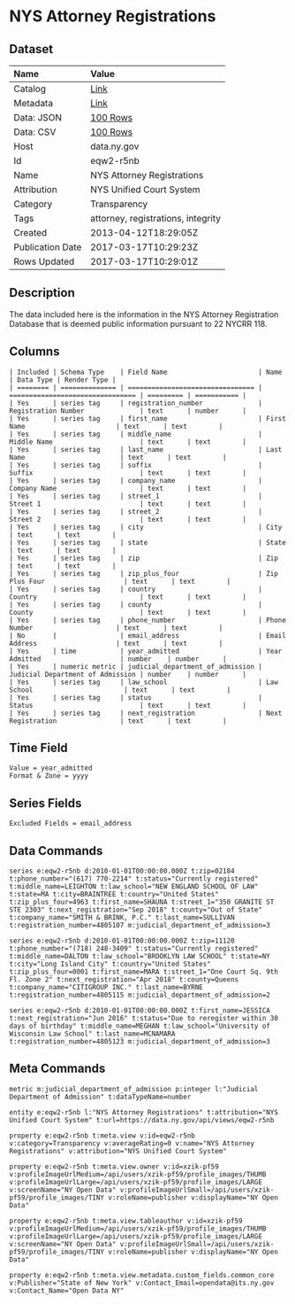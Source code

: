 # NYS Attorney Registrations

## Dataset

| Name | Value |
| :--- | :---- |
| Catalog | [Link](https://catalog.data.gov/dataset/nys-attorney-registrations) |
| Metadata | [Link](https://data.ny.gov/api/views/eqw2-r5nb) |
| Data: JSON | [100 Rows](https://data.ny.gov/api/views/eqw2-r5nb/rows.json?max_rows=100) |
| Data: CSV | [100 Rows](https://data.ny.gov/api/views/eqw2-r5nb/rows.csv?max_rows=100) |
| Host | data.ny.gov |
| Id | eqw2-r5nb |
| Name | NYS Attorney Registrations |
| Attribution | NYS Unified Court System |
| Category | Transparency |
| Tags | attorney, registrations, integrity |
| Created | 2013-04-12T18:29:05Z |
| Publication Date | 2017-03-17T10:29:23Z |
| Rows Updated | 2017-03-17T10:29:01Z |

## Description

The data included here is the information in the NYS Attorney Registration Database that is deemed public information pursuant to 22 NYCRR 118.

## Columns

```ls
| Included | Schema Type    | Field Name                       | Name                             | Data Type | Render Type |
| ======== | ============== | ================================ | ================================ | ========= | =========== |
| Yes      | series tag     | registration_number              | Registration Number              | text      | number      |
| Yes      | series tag     | first_name                       | First Name                       | text      | text        |
| Yes      | series tag     | middle_name                      | Middle Name                      | text      | text        |
| Yes      | series tag     | last_name                        | Last Name                        | text      | text        |
| Yes      | series tag     | suffix                           | Suffix                           | text      | text        |
| Yes      | series tag     | company_name                     | Company Name                     | text      | text        |
| Yes      | series tag     | street_1                         | Street 1                         | text      | text        |
| Yes      | series tag     | street_2                         | Street 2                         | text      | text        |
| Yes      | series tag     | city                             | City                             | text      | text        |
| Yes      | series tag     | state                            | State                            | text      | text        |
| Yes      | series tag     | zip                              | Zip                              | text      | text        |
| Yes      | series tag     | zip_plus_four                    | Zip Plus Four                    | text      | text        |
| Yes      | series tag     | country                          | Country                          | text      | text        |
| Yes      | series tag     | county                           | County                           | text      | text        |
| Yes      | series tag     | phone_number                     | Phone Number                     | text      | text        |
| No       |                | email_address                    | Email Address                    | text      | text        |
| Yes      | time           | year_admitted                    | Year Admitted                    | number    | number      |
| Yes      | numeric metric | judicial_department_of_admission | Judicial Department of Admission | number    | number      |
| Yes      | series tag     | law_school                       | Law School                       | text      | text        |
| Yes      | series tag     | status                           | Status                           | text      | text        |
| Yes      | series tag     | next_registration                | Next Registration                | text      | text        |
```

## Time Field

```ls
Value = year_admitted
Format & Zone = yyyy
```

## Series Fields

```ls
Excluded Fields = email_address
```

## Data Commands

```ls
series e:eqw2-r5nb d:2010-01-01T00:00:00.000Z t:zip=02184 t:phone_number="(617) 770-2214" t:status="Currently registered" t:middle_name=LEIGHTON t:law_school="NEW ENGLAND SCHOOL OF LAW" t:state=MA t:city=BRAINTREE t:country="United States" t:zip_plus_four=4963 t:first_name=SHAUNA t:street_1="350 GRANITE ST STE 2303" t:next_registration="Sep 2018" t:county="Out of State" t:company_name="SMITH & BRINK, P.C." t:last_name=SULLIVAN t:registration_number=4805107 m:judicial_department_of_admission=3

series e:eqw2-r5nb d:2010-01-01T00:00:00.000Z t:zip=11120 t:phone_number="(718) 248-3409" t:status="Currently registered" t:middle_name=DALTON t:law_school="BROOKLYN LAW SCHOOL" t:state=NY t:city="Long Island City" t:country="United States" t:zip_plus_four=0001 t:first_name=MARA t:street_1="One Court Sq. 9th Fl. Zone 2" t:next_registration="Apr 2018" t:county=Queens t:company_name="CITIGROUP INC." t:last_name=BYRNE t:registration_number=4805115 m:judicial_department_of_admission=2

series e:eqw2-r5nb d:2010-01-01T00:00:00.000Z t:first_name=JESSICA t:next_registration="Jun 2016" t:status="Due to reregister within 30 days of birthday" t:middle_name=MEGHAN t:law_school="University of Wisconsin Law School" t:last_name=MCNAMARA t:registration_number=4805123 m:judicial_department_of_admission=3
```

## Meta Commands

```ls
metric m:judicial_department_of_admission p:integer l:"Judicial Department of Admission" t:dataTypeName=number

entity e:eqw2-r5nb l:"NYS Attorney Registrations" t:attribution="NYS Unified Court System" t:url=https://data.ny.gov/api/views/eqw2-r5nb

property e:eqw2-r5nb t:meta.view v:id=eqw2-r5nb v:category=Transparency v:averageRating=0 v:name="NYS Attorney Registrations" v:attribution="NYS Unified Court System"

property e:eqw2-r5nb t:meta.view.owner v:id=xzik-pf59 v:profileImageUrlMedium=/api/users/xzik-pf59/profile_images/THUMB v:profileImageUrlLarge=/api/users/xzik-pf59/profile_images/LARGE v:screenName="NY Open Data" v:profileImageUrlSmall=/api/users/xzik-pf59/profile_images/TINY v:roleName=publisher v:displayName="NY Open Data"

property e:eqw2-r5nb t:meta.view.tableauthor v:id=xzik-pf59 v:profileImageUrlMedium=/api/users/xzik-pf59/profile_images/THUMB v:profileImageUrlLarge=/api/users/xzik-pf59/profile_images/LARGE v:screenName="NY Open Data" v:profileImageUrlSmall=/api/users/xzik-pf59/profile_images/TINY v:roleName=publisher v:displayName="NY Open Data"

property e:eqw2-r5nb t:meta.view.metadata.custom_fields.common_core v:Publisher="State of New York" v:Contact_Email=opendata@its.ny.gov v:Contact_Name="Open Data NY"
```